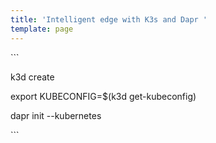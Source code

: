 ```yaml
---
title: 'Intelligent edge with K3s and Dapr '
template: page
---
```

\`\``

   k3d create

   export KUBECONFIG=$(k3d get-kubeconfig)

   dapr init --kubernetes

\`\``
